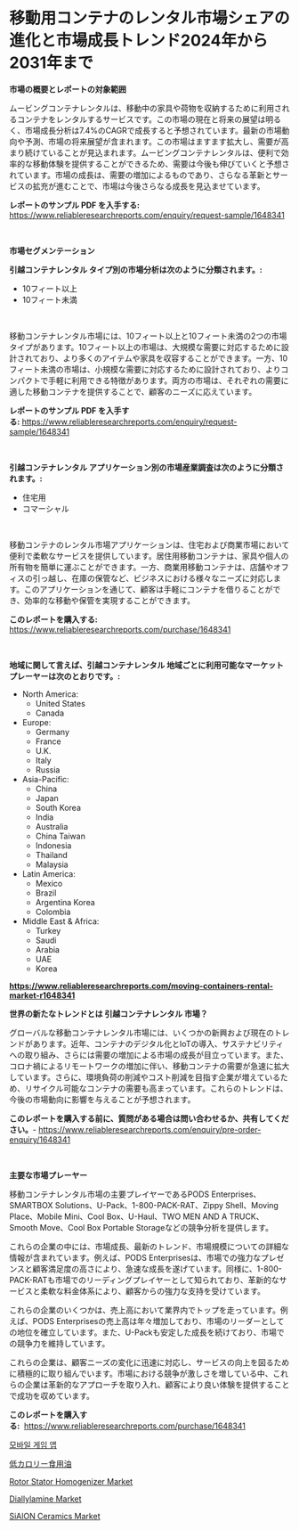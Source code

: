 <p><h1>移動用コンテナのレンタル市場シェアの進化と市場成長トレンド2024年から2031年まで</h1></p><p><strong>市場の概要とレポートの対象範囲</strong></p>
<p><p>ムービングコンテナレンタルは、移動中の家具や荷物を収納するために利用されるコンテナをレンタルするサービスです。この市場の現在と将来の展望は明るく、市場成長分析は7.4%のCAGRで成長すると予想されています。最新の市場動向や予測、市場の将来展望が含まれます。この市場はますます拡大し、需要が高まり続けていることが見込まれます。ムービングコンテナレンタルは、便利で効率的な移動体験を提供することができるため、需要は今後も伸びていくと予想されています。市場の成長は、需要の増加によるものであり、さらなる革新とサービスの拡充が進むことで、市場は今後さらなる成長を見込ませています。</p></p>
<p><strong>レポートのサンプル PDF を入手する:</strong> <a href="https://www.reliableresearchreports.com/enquiry/request-sample/1648341">https://www.reliableresearchreports.com/enquiry/request-sample/1648341</a></p>
<p>&nbsp;</p>
<p><strong>市場セグメンテーション</strong></p>
<p><strong>引越コンテナレンタル タイプ別の市場分析は次のように分類されます。:</strong></p>
<p><ul><li>10フィート以上</li><li>10フィート未満</li></ul></p>
<p>&nbsp;</p>
<p><p>移動コンテナレンタル市場には、10フィート以上と10フィート未満の2つの市場タイプがあります。10フィート以上の市場は、大規模な需要に対応するために設計されており、より多くのアイテムや家具を収容することができます。一方、10フィート未満の市場は、小規模な需要に対応するために設計されており、よりコンパクトで手軽に利用できる特徴があります。両方の市場は、それぞれの需要に適した移動コンテナを提供することで、顧客のニーズに応えています。</p></p>
<p><strong>レポートのサンプル PDF を入手する:</strong>&nbsp;<a href="https://www.reliableresearchreports.com/enquiry/request-sample/1648341">https://www.reliableresearchreports.com/enquiry/request-sample/1648341</a></p>
<p>&nbsp;</p>
<p><strong> 引越コンテナレンタル アプリケーション別の市場産業調査は次のように分類されます。:</strong></p>
<p><ul><li>住宅用</li><li>コマーシャル</li></ul></p>
<p>&nbsp;</p>
<p><p>移動コンテナのレンタル市場アプリケーションは、住宅および商業市場において便利で柔軟なサービスを提供しています。居住用移動コンテナは、家具や個人の所有物を簡単に運ぶことができます。一方、商業用移動コンテナは、店舗やオフィスの引っ越し、在庫の保管など、ビジネスにおける様々なニーズに対応します。このアプリケーションを通じて、顧客は手軽にコンテナを借りることができ、効率的な移動や保管を実現することができます。</p></p>
<p><strong>このレポートを購入する:</strong>&nbsp; <a href="https://www.reliableresearchreports.com/purchase/1648341">https://www.reliableresearchreports.com/purchase/1648341</a></p>
<p>&nbsp;</p>
<p><strong>地域に関して言えば、引越コンテナレンタル 地域ごとに利用可能なマーケットプレーヤーは次のとおりです。:</strong></p>
<p><ul>
    <li>
        North America:
        <ul>
            <li>United States</li>
            <li>Canada</li>
        </ul>
    </li>
    <li>
        Europe:
        <ul>
            <li>Germany</li>
            <li>France</li>
            <li>U.K.</li>
            <li>Italy</li>
            <li>Russia</li>
        </ul>
    </li>
    <li>
        Asia-Pacific:
        <ul>
            <li>China</li>
            <li>Japan</li>
            <li>South Korea</li>
            <li>India</li>
            <li>Australia</li>
            <li>China Taiwan</li>
            <li>Indonesia</li>
            <li>Thailand</li>
            <li>Malaysia</li>
        </ul>
    </li>
    <li>
        Latin America:
        <ul>
            <li>Mexico</li>
            <li>Brazil</li>
            <li>Argentina Korea</li>
            <li>Colombia</li>
        </ul>
    </li>
    <li>
        Middle East & Africa:
        <ul>
            <li>Turkey</li>
            <li>Saudi</li>
            <li>Arabia</li>
            <li>UAE</li>
            <li>Korea</li>
        </ul>
    </li>
    </ul></p>
<p><strong><a href="https://www.reliableresearchreports.com/moving-containers-rental-market-r1648341">https://www.reliableresearchreports.com/moving-containers-rental-market-r1648341</a></strong>&nbsp;</p>
<p><strong>世界の新たなトレンドとは 引越コンテナレンタル 市場？</strong></p>
<p><p>グローバルな移動コンテナレンタル市場には、いくつかの新興および現在のトレンドがあります。近年、コンテナのデジタル化とIoTの導入、サステナビリティへの取り組み、さらには需要の増加による市場の成長が目立っています。また、コロナ禍によるリモートワークの増加に伴い、移動コンテナの需要が急速に拡大しています。さらに、環境負荷の削減やコスト削減を目指す企業が増えているため、リサイクル可能なコンテナの需要も高まっています。これらのトレンドは、今後の市場動向に影響を与えることが予想されます。</p></p>
<p><strong>このレポートを購入する前に、質問がある場合は問い合わせるか、共有してください。</strong>- <a href="https://www.reliableresearchreports.com/enquiry/pre-order-enquiry/1648341">https://www.reliableresearchreports.com/enquiry/pre-order-enquiry/1648341</a></p>
<p>&nbsp;</p>
<p><strong>主要な市場プレーヤー</strong></p>
<p><p>移動コンテナレンタル市場の主要プレイヤーであるPODS Enterprises、SMARTBOX Solutions、U-Pack、1-800-PACK-RAT、Zippy Shell、Moving Place、Mobile Mini、Cool Box、U-Haul、TWO MEN AND A TRUCK、Smooth Move、Cool Box Portable Storageなどの競争分析を提供します。</p><p>これらの企業の中には、市場成長、最新のトレンド、市場規模についての詳細な情報が含まれています。例えば、PODS Enterprisesは、市場での強力なプレゼンスと顧客満足度の高さにより、急速な成長を遂げています。同様に、1-800-PACK-RATも市場でのリーディングプレイヤーとして知られており、革新的なサービスと柔軟な料金体系により、顧客からの強力な支持を受けています。</p><p>これらの企業のいくつかは、売上高において業界内でトップを走っています。例えば、PODS Enterprisesの売上高は年々増加しており、市場のリーダーとしての地位を確立しています。また、U-Packも安定した成長を続けており、市場での競争力を維持しています。</p><p>これらの企業は、顧客ニーズの変化に迅速に対応し、サービスの向上を図るために積極的に取り組んでいます。市場における競争が激しさを増している中、これらの企業は革新的なアプローチを取り入れ、顧客により良い体験を提供することで成功を収めています。</p></p>
<p><strong>このレポートを購入する:</strong>&nbsp;&nbsp;<a href="https://www.reliableresearchreports.com/purchase/1648341">https://www.reliableresearchreports.com/purchase/1648341</a></p>
<p><p><a href="https://medium.com/@jesseperry626/%EB%AA%A8%EB%B0%94%EC%9D%BC-%EA%B2%8C%EC%9E%84-%EC%95%B1-%EC%8B%9C%EC%9E%A5-%EC%8B%9C%EC%9E%A5-cagr-%EC%8B%9C%EC%9E%A5-%ED%8A%B8%EB%A0%8C%EB%93%9C-%EB%B0%8F-%EC%84%B1%EC%9E%A5-%EC%A0%84%EB%9E%B5%EC%97%90-%EB%8C%80%ED%95%9C-%ED%86%B5%EC%B0%B0%EB%A0%A5-fa0f1a7fd6e4">모바일 게임 앱</a></p><p><a href="https://medium.com/@terrelliemann565620/%E4%BD%8E%E3%82%AB%E3%83%AD%E3%83%AA%E3%83%BC%E8%AA%BF%E7%90%86%E6%B2%B9%E5%B8%82%E5%A0%B4%E3%81%AE%E5%88%86%E6%9E%90-%E3%82%B0%E3%83%AD%E3%83%BC%E3%83%90%E3%83%AB%E7%94%A3%E6%A5%AD%E3%81%A8%E4%BA%88%E6%B8%AC-2024%E5%B9%B4%E3%81%8B%E3%82%892031%E5%B9%B4-5b95b6f3cbb8">低カロリー食用油</a></p><p><a href="https://github.com/vimar16th/Market-Research-Report-List-4/blob/main/rotor-stator-homogenizer-market.md">Rotor Stator Homogenizer Market</a></p><p><a href="https://issuu.com/reportprime-2/docs/diallylamine-market-size-2030.pptx">Diallylamine Market</a></p><p><a href="https://issuu.com/reportprime-2/docs/sialon-ceramics-market-size-2030.pptx">SiAlON Ceramics Market</a></p></p>
